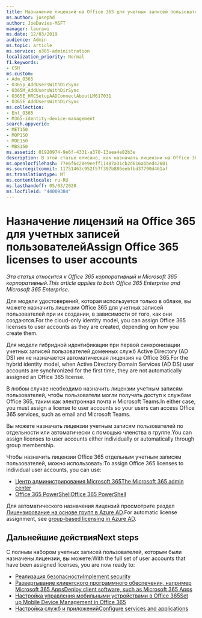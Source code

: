 ```yaml
---
title: Назначение лицензий на Office 365 для учетных записей пользователей
ms.author: josephd
author: JoeDavies-MSFT
manager: laurawi
ms.date: 12/03/2019
audience: Admin
ms.topic: article
ms.service: o365-administration
localization_priority: Normal
f1.keywords:
- CSH
ms.custom:
- Adm_O365
- O365p_AddUsersWithDirSync
- O365M_AddUsersWithDirSync
- O365E_HRCSetupAADConnectAboutLM617031
- O365E_AddUsersWithDirSync
ms.collection:
- Ent_O365
- M365-identity-device-management
search.appverid:
- MET150
- MOP150
- MOE150
- MBS150
ms.assetid: 01920974-9e6f-4331-a370-13aea4e82b3e
description: В этой статье описано, как назначать лицензии на Office 365 для учетных записей пользователей по отдельности или в зависимости от принадлежности к группе.
ms.openlocfilehash: 77e6f6c20e9eeff11487a31cb2d616abbed42601
ms.sourcegitcommit: 11751463c952f57f397b886eebfbd37790d461af
ms.translationtype: MT
ms.contentlocale: ru-RU
ms.lasthandoff: 05/03/2020
ms.locfileid: "44009384"
---
```

# <a name="assign-office-365-licenses-to-user-accounts"></a><span data-ttu-id="92de4-103">Назначение лицензий на Office 365 для учетных записей пользователей</span><span class="sxs-lookup"><span data-stu-id="92de4-103">Assign Office 365 licenses to user accounts</span></span>

<span data-ttu-id="92de4-104">*Эта статья относится к Office 365 корпоративный и Microsoft 365 корпоративный.*</span><span class="sxs-lookup"><span data-stu-id="92de4-104">*This article applies to both Office 365 Enterprise and Microsoft 365 Enterprise.*</span></span>

<span data-ttu-id="92de4-105">Для модели удостоверений, которая используется только в облаке, вы можете назначить лицензии Office 365 для учетных записей пользователей при их создании, в зависимости от того, как они создаются.</span><span class="sxs-lookup"><span data-stu-id="92de4-105">For the cloud-only identity model, you can assign Office 365 licenses to user accounts as they are created, depending on how you create them.</span></span>

<span data-ttu-id="92de4-106">Для модели гибридной идентификации при первой синхронизации учетных записей пользователей доменных служб Active Directory (AD DS) им не назначается автоматическая лицензия на Office 365.</span><span class="sxs-lookup"><span data-stu-id="92de4-106">For the hybrid identity model, when Active Directory Domain Services (AD DS) user accounts are synchronized for the first time, they are not automatically assigned an Office 365 license.</span></span>

<span data-ttu-id="92de4-107">В любом случае необходимо назначить лицензии учетным записям пользователей, чтобы пользователи могли получать доступ к службам Office 365, таким как электронная почта и Microsoft Teams.</span><span class="sxs-lookup"><span data-stu-id="92de4-107">In either case, you must assign a license to user accounts so your users can access Office 365 services, such as email and Microsoft Teams.</span></span>

<span data-ttu-id="92de4-108">Вы можете назначать лицензии учетным записям пользователей по отдельности или автоматически с помощью членства в группе.</span><span class="sxs-lookup"><span data-stu-id="92de4-108">You can assign licenses to user accounts either individually or automatically through group membership.</span></span>

<span data-ttu-id="92de4-109">Чтобы назначить лицензии Office 365 отдельным учетным записям пользователей, можно использовать:</span><span class="sxs-lookup"><span data-stu-id="92de4-109">To assign Office 365 licenses to individual user accounts, you can use:</span></span>

- [<span data-ttu-id="92de4-110">Центр администрирования Microsoft 365</span><span class="sxs-lookup"><span data-stu-id="92de4-110">The Microsoft 365 admin center</span></span>](https://docs.microsoft.com/office365/admin/subscriptions-and-billing/assign-licenses-to-users)
- [<span data-ttu-id="92de4-111">Office 365 PowerShell</span><span class="sxs-lookup"><span data-stu-id="92de4-111">Office 365 PowerShell</span></span>](https://docs.microsoft.com/office365/enterprise/powershell/assign-licenses-to-user-accounts-with-office-365-powershell)

<span data-ttu-id="92de4-112">Для автоматического назначения лицензий просмотрите раздел [Лицензирование на основе групп в Azure AD](https://docs.microsoft.com/azure/active-directory/fundamentals/active-directory-licensing-whatis-azure-portal).</span><span class="sxs-lookup"><span data-stu-id="92de4-112">For automatic license assignment, see [group-based licensing in Azure AD](https://docs.microsoft.com/azure/active-directory/fundamentals/active-directory-licensing-whatis-azure-portal).</span></span>

## <a name="next-steps"></a><span data-ttu-id="92de4-113">Дальнейшие действия</span><span class="sxs-lookup"><span data-stu-id="92de4-113">Next steps</span></span>

<span data-ttu-id="92de4-114">С полным набором учетных записей пользователей, которым были назначены лицензии, вы можете:</span><span class="sxs-lookup"><span data-stu-id="92de4-114">With the full set of user accounts that have been assigned licenses, you are now ready to:</span></span>

- [<span data-ttu-id="92de4-115">Реализация безопасности</span><span class="sxs-lookup"><span data-stu-id="92de4-115">Implement security</span></span>](https://docs.microsoft.com/microsoft-365/security/office-365-security/security-roadmap)
- [<span data-ttu-id="92de4-116">Развертывание клиентского программного обеспечения, например Microsoft 365 Apps</span><span class="sxs-lookup"><span data-stu-id="92de4-116">Deploy client software, such as Microsoft 365 Apps</span></span>](https://docs.microsoft.com/DeployOffice/deployment-guide-microsoft-365-apps)
- [<span data-ttu-id="92de4-117">Настройка управления мобильными устройствами в Office 365</span><span class="sxs-lookup"><span data-stu-id="92de4-117">Set up Mobile Device Management in Office 365</span></span>](https://support.office.com/article/set-up-mobile-device-management-mdm-in-office-365-dd892318-bc44-4eb1-af00-9db5430be3cd)
- [<span data-ttu-id="92de4-118">Настройка служб и приложений</span><span class="sxs-lookup"><span data-stu-id="92de4-118">Configure services and applications</span></span>](configure-services-and-applications.md)
